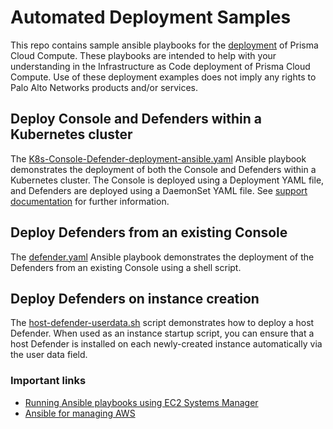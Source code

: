 # Automated Deployment Samples
This repo contains sample ansible playbooks for the [deployment](https://docs.prismacloudcompute.com/docs/compute_edition_21_04/install/install.html) of Prisma Cloud Compute. These playbooks are intended to help with your understanding in the Infrastructure as Code deployment of Prisma Cloud Compute. Use of these deployment examples does not imply any rights to Palo Alto Networks products and/or services.

## Deploy Console and Defenders within a Kubernetes cluster
The [K8s-Console-Defender-deployment-ansible.yaml](K8s-Console-Defender-deployment-ansible.yaml) Ansible playbook demonstrates the deployment of both the Console and Defenders within a Kubernetes cluster. The Console is deployed using a Deployment YAML file, and Defenders are deployed using a DaemonSet YAML file. See [support documentation](https://docs.prismacloudcompute.com/docs/compute_edition_21_04/deployment_patterns/automated_deployment.html) for further information.

## Deploy Defenders from an existing Console
The [defender.yaml](defender.yaml) Ansible playbook demonstrates the deployment of the Defenders from an existing Console using a shell script.

## Deploy Defenders on instance creation
The [host-defender-userdata.sh](host-defender-userdata.sh) script demonstrates how to deploy a host Defender. When used as an instance startup script, you can ensure that a host Defender is installed on each newly-created instance automatically via the user data field.

### Important links
- [Running Ansible playbooks using EC2 Systems Manager](https://aws.amazon.com/blogs/mt/running-ansible-playbooks-using-ec2-systems-manager-run-command-and-state-manager/)
- [Ansible for managing AWS](https://docs.ansible.com/ansible/latest/scenario_guides/guide_aws.html)
